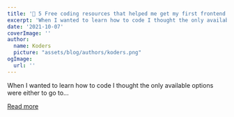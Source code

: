 ```yaml
---
title: '🦩 5 Free coding resources that helped me get my first frontend developer job'
excerpt: 'When I wanted to learn how to code I thought the only available options were either to go to...'
date: '2021-10-07'
coverImage: ''
author:
  name: Koders
  picture: "assets/blog/authors/koders.png"
ogImage:
  url: ''
---
```


When I wanted to learn how to code I thought the only available options were either to go to...

[Read more](https://dev.to/stefirosca/5-free-coding-resources-that-helped-me-get-my-first-frontend-developer-job-4ak4)
